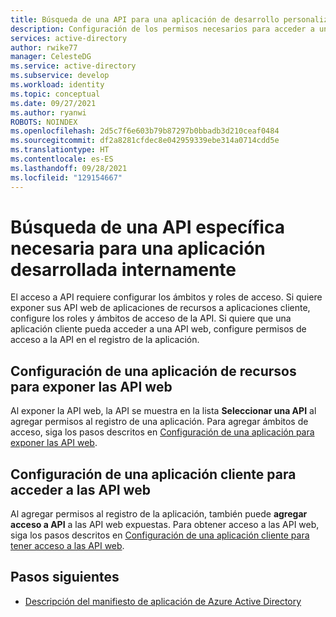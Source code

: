 ```yaml
---
title: Búsqueda de una API para una aplicación de desarrollo personalizado | Azure
description: Configuración de los permisos necesarios para acceder a una API determinada en una aplicación desarrollada internamente con Azure AD
services: active-directory
author: rwike77
manager: CelesteDG
ms.service: active-directory
ms.subservice: develop
ms.workload: identity
ms.topic: conceptual
ms.date: 09/27/2021
ms.author: ryanwi
ROBOTS: NOINDEX
ms.openlocfilehash: 2d5c7f6e603b79b87297b0bbadb3d210ceaf0484
ms.sourcegitcommit: df2a8281cfdec8e042959339ebe314a0714cdd5e
ms.translationtype: HT
ms.contentlocale: es-ES
ms.lasthandoff: 09/28/2021
ms.locfileid: "129154667"
---
```

# <a name="how-to-find-a-specific-api-needed-for-a-custom-developed-application"></a>Búsqueda de una API específica necesaria para una aplicación desarrollada internamente

El acceso a API requiere configurar los ámbitos y roles de acceso. Si quiere exponer sus API web de aplicaciones de recursos a aplicaciones cliente, configure los roles y ámbitos de acceso de la API. Si quiere que una aplicación cliente pueda acceder a una API web, configure permisos de acceso a la API en el registro de la aplicación.

## <a name="configuring-a-resource-application-to-expose-web-apis"></a>Configuración de una aplicación de recursos para exponer las API web

Al exponer la API web, la API se muestra en la lista **Seleccionar una API** al agregar permisos al registro de una aplicación. Para agregar ámbitos de acceso, siga los pasos descritos en [Configuración de una aplicación para exponer las API web](quickstart-configure-app-expose-web-apis.md).

## <a name="configuring-a-client-application-to-access-web-apis"></a>Configuración de una aplicación cliente para acceder a las API web

Al agregar permisos al registro de la aplicación, también puede **agregar acceso a API** a las API web expuestas. Para obtener acceso a las API web, siga los pasos descritos en [Configuración de una aplicación cliente para tener acceso a las API web](quickstart-configure-app-access-web-apis.md).

## <a name="next-steps"></a>Pasos siguientes

- [Descripción del manifiesto de aplicación de Azure Active Directory](./reference-app-manifest.md)

